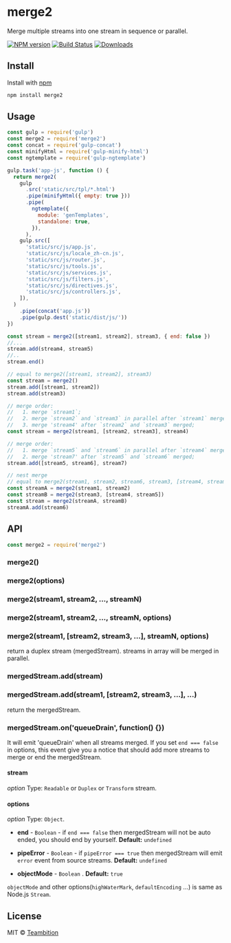 # merge2

Merge multiple streams into one stream in sequence or parallel.

[![NPM version][npm-image]][npm-url]
[![Build Status][travis-image]][travis-url]
[![Downloads][downloads-image]][downloads-url]

## Install

Install with [npm](https://npmjs.org/package/merge2)

```sh
npm install merge2
```

## Usage

```js
const gulp = require('gulp')
const merge2 = require('merge2')
const concat = require('gulp-concat')
const minifyHtml = require('gulp-minify-html')
const ngtemplate = require('gulp-ngtemplate')

gulp.task('app-js', function () {
  return merge2(
    gulp
      .src('static/src/tpl/*.html')
      .pipe(minifyHtml({ empty: true }))
      .pipe(
        ngtemplate({
          module: 'genTemplates',
          standalone: true,
        }),
      ),
    gulp.src([
      'static/src/js/app.js',
      'static/src/js/locale_zh-cn.js',
      'static/src/js/router.js',
      'static/src/js/tools.js',
      'static/src/js/services.js',
      'static/src/js/filters.js',
      'static/src/js/directives.js',
      'static/src/js/controllers.js',
    ]),
  )
    .pipe(concat('app.js'))
    .pipe(gulp.dest('static/dist/js/'))
})
```

```js
const stream = merge2([stream1, stream2], stream3, { end: false })
//...
stream.add(stream4, stream5)
//..
stream.end()
```

```js
// equal to merge2([stream1, stream2], stream3)
const stream = merge2()
stream.add([stream1, stream2])
stream.add(stream3)
```

```js
// merge order:
//   1. merge `stream1`;
//   2. merge `stream2` and `stream3` in parallel after `stream1` merged;
//   3. merge 'stream4' after `stream2` and `stream3` merged;
const stream = merge2(stream1, [stream2, stream3], stream4)

// merge order:
//   1. merge `stream5` and `stream6` in parallel after `stream4` merged;
//   2. merge 'stream7' after `stream5` and `stream6` merged;
stream.add([stream5, stream6], stream7)
```

```js
// nest merge
// equal to merge2(stream1, stream2, stream6, stream3, [stream4, stream5]);
const streamA = merge2(stream1, stream2)
const streamB = merge2(stream3, [stream4, stream5])
const stream = merge2(streamA, streamB)
streamA.add(stream6)
```

## API

```js
const merge2 = require('merge2')
```

### merge2()

### merge2(options)

### merge2(stream1, stream2, ..., streamN)

### merge2(stream1, stream2, ..., streamN, options)

### merge2(stream1, [stream2, stream3, ...], streamN, options)

return a duplex stream (mergedStream). streams in array will be merged in parallel.

### mergedStream.add(stream)

### mergedStream.add(stream1, [stream2, stream3, ...], ...)

return the mergedStream.

### mergedStream.on('queueDrain', function() {})

It will emit 'queueDrain' when all streams merged. If you set `end === false` in options, this event give you a notice that should add more streams to merge or end the mergedStream.

#### stream

_option_
Type: `Readable` or `Duplex` or `Transform` stream.

#### options

_option_
Type: `Object`.

- **end** - `Boolean` - if `end === false` then mergedStream will not be auto ended, you should end by yourself. **Default:** `undefined`

- **pipeError** - `Boolean` - if `pipeError === true` then mergedStream will emit `error` event from source streams. **Default:** `undefined`

- **objectMode** - `Boolean` . **Default:** `true`

`objectMode` and other options(`highWaterMark`, `defaultEncoding` ...) is same as Node.js `Stream`.

## License

MIT © [Teambition](https://www.teambition.com)

[npm-url]: https://npmjs.org/package/merge2
[npm-image]: http://img.shields.io/npm/v/merge2.svg
[travis-url]: https://travis-ci.org/teambition/merge2
[travis-image]: http://img.shields.io/travis/teambition/merge2.svg
[downloads-url]: https://npmjs.org/package/merge2
[downloads-image]: http://img.shields.io/npm/dm/merge2.svg?style=flat-square
